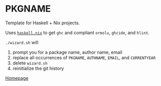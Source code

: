 # PKGNAME

Template for Haskell + Nix projects.

Uses [`haskell.nix`](https://github.com/input-output-hk/haskell.nix) to get `ghc` and compliant `ormolu`, `ghcide`, and `hlint`.

`./wizard.sh` will

  1. prompt you for a package name, author name, email
  2. replace all occurrences of `PKGNAME`, `AUTHNAME`, `EMAIL`, and  `CURRENTYEAR`
  4. delete `wizard.sh`
  3. reinitialize the git history

[Homepage](https://github.com/jonascarpay/template-haskell)
